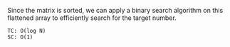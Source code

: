 Since the matrix is sorted, we can apply a binary search algorithm on this flattened array to efficiently search for the target number.

    TC: O(log N)
    SC: O(1)